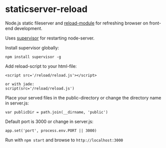 # staticserver-reload
Node.js static fileserver and [reload-module](//www.npmjs.com/package/reload) for refreshing browser on front-end development.

Uses [supervisor](//github.com/petruisfan/node-supervisor) for restarting node-server.

Install supervisor globally:
```
npm install supervisor -g
```
Add reload-script to your html-file:
```
<script src='/reload/reload.js'></script>

or with jade:
script(src='/reload/reload.js')
```

Place your served files in the public-directory or change the directory name in server.js:
```
var publicDir = path.join(__dirname, 'public')
```

Default port is 3000 or change in server.js:
````
app.set('port', process.env.PORT || 3000)
````

Run with `npm start` and browse to `http://localhost:3000`
